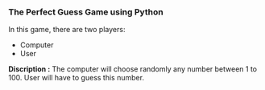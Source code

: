 <h3>The Perfect Guess Game using Python </h3>
In this game, there are two players:
<ul>
  <li>Computer</li>
  <li>User</li>
 </ul>
<b>Discription :</b>
The computer will choose randomly any number between 1 to 100. User will have to guess this number.
